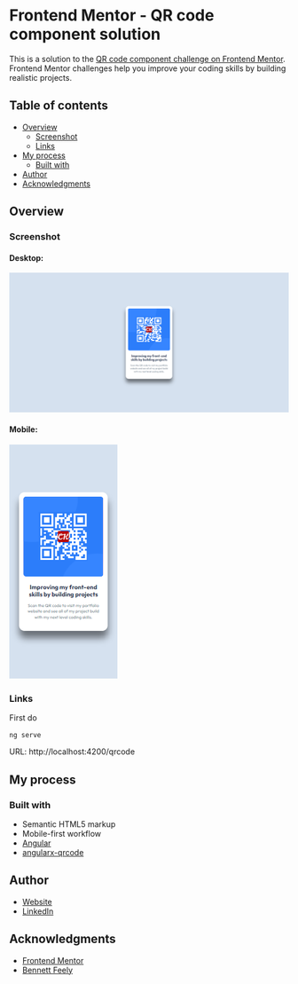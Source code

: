 # Frontend Mentor - QR code component solution

This is a solution to the [QR code component challenge on Frontend Mentor](https://www.frontendmentor.io/challenges/qr-code-component-iux_sIO_H). Frontend Mentor challenges help you improve your coding skills by building realistic projects.

## Table of contents

- [Overview](#overview)
  - [Screenshot](#screenshot)
  - [Links](#links)
- [My process](#my-process)
  - [Built with](#built-with)
- [Author](#author)
- [Acknowledgments](#acknowledgments)

## Overview

### Screenshot

#### Desktop:
![Desktop](/src/assets/qrcode/screenshot-desktop.png)

#### Mobile:
![Mobile](/src/assets/qrcode/screenshot-mobile.png)

### Links

First do
```shell
ng serve 
```
URL: http://localhost:4200/qrcode

## My process

### Built with

- Semantic HTML5 markup
- Mobile-first workflow
- [Angular](https://angular.dev/)
- [angularx-qrcode](https://www.npmjs.com/package/angularx-qrcode)

## Author

- [Website](https://www.ckarakoc.nl)
- [LinkedIn](https://www.linkedin.com/in/celal-karakoç/)


## Acknowledgments

- [Frontend Mentor](https://www.frontendmentor.io)
- [Bennett Feely](https://bennettfeely.com/clippy/)
